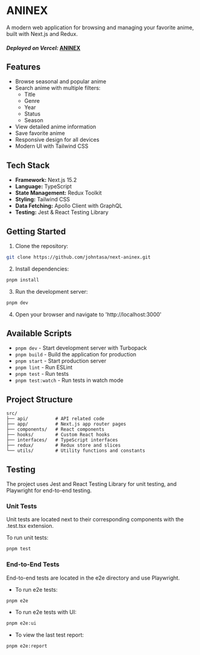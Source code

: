 # ANINEX

A modern web application for browsing and managing your favorite anime, built with Next.js and Redux.

#### *Deployed on Vercel:* **[ANINEX](https://next-aninex.vercel.app/)**

## Features

- Browse seasonal and popular anime
- Search anime with multiple filters:
  - Title
  - Genre
  - Year
  - Status
  - Season
- View detailed anime information
- Save favorite anime
- Responsive design for all devices
- Modern UI with Tailwind CSS

## Tech Stack

- **Framework:** Next.js 15.2
- **Language:** TypeScript
- **State Management:** Redux Toolkit
- **Styling:** Tailwind CSS
- **Data Fetching:** Apollo Client with GraphQL
- **Testing:** Jest & React Testing Library

## Getting Started

1. Clone the repository:

```bash
git clone https://github.com/johntasa/next-aninex.git
```

2. Install dependencies:

```bash
pnpm install
```

3. Run the development server:

```bash
pnpm dev
```

4. Open your browser and navigate to 'http://localhost:3000'

## Available Scripts
- ```pnpm dev``` - Start development server with Turbopack
- ```pnpm build``` - Build the application for production
- ```pnpm start``` - Start production server
- ```pnpm lint``` - Run ESLint
- ```pnpm test``` - Run tests
- ```pnpm test:watch``` - Run tests in watch mode

## Project Structure

```plaintext
src/
├── api/          # API related code
├── app/          # Next.js app router pages
├── components/   # React components
├── hooks/        # Custom React hooks
├── interfaces/   # TypeScript interfaces
├── redux/        # Redux store and slices
└── utils/        # Utility functions and constants
 ```

## Testing
The project uses Jest and React Testing Library for unit testing, and Playwright for end-to-end testing.

### Unit Tests
Unit tests are located next to their corresponding components with the .test.tsx extension.

To run unit tests:

```bash
pnpm test
 ```

### End-to-End Tests
End-to-end tests are located in the e2e directory and use Playwright.

- To run e2e tests:

```bash
pnpm e2e
 ```

- To run e2e tests with UI:

```bash
pnpm e2e:ui
 ```

- To view the last test report:

```bash
pnpm e2e:report
 ```